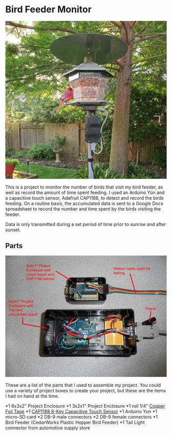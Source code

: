 # Bird Feeder Monitor
![Bird Feeder Monitor](https://github.com/sbkirby/bird-feeder-monitor/blob/master/images/main-bird-feeder-image.jpg) 

This is a project to monitor the number of birds that visit my bird feeder, as well as record the amount of time spent feeding. I used an Arduino Yún and a capacitive touch sensor, Adafruit CAP1188, to detect and record the birds feeding. On a routine basis, the accumulated data is sent to a Google Docs spreadsheet to record the number and time spent by the birds visiting the feeder.

Data is only transmitted during a set period of time prior to sunrise and after sunset.

## Parts
![Project Enclosure](https://github.com/sbkirby/bird-feeder-monitor/blob/master/images/Project-enclosurest.jpg)

These are a list of the parts that I used to assemble my project. You could use a variety of project boxes to create your project, but these are the items I had on hand at the time.

*1 6x3x2" Project Enclosure
*1 3x2x1" Project Enclosure
*1 roll 1/4" [Copper Foil Tape](https://www.adafruit.com/product/1128)
*1 [CAP1188 8-Key Capacitive Touch Sensor](https://www.adafruit.com/product/1602)
*1 Arduino Yun
*1 micro-SD card
*2 DB-9 male connectors
*2 DB-9 female connectors
*1 Bird Feeder (CedarWorks Plastic Hopper Bird Feeder)
*1 Tail Light connector from automotive supply store

